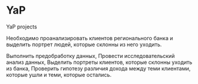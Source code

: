 # YaP
YaP projects

Необходимо проанализировать клиентов регионального банка и выделить портрет людей, которые склонны из него уходить.

Выполнить предобработку данных,
Провести исследовательский анализ данных,
Выделить портреты клиентов, которые склонны уходить из банка,
Проверить гипотезу различия дохода между теми клиентами, которые ушли и теми, которые остались.
